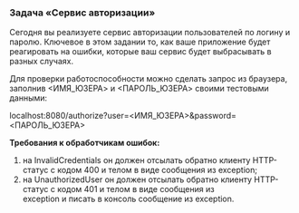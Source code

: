 ### Задача «Сервис авторизации»

Сегодня вы реализуете сервис авторизации пользователей по логину и паролю. Ключевое в этом задании то, как 
ваше приложение будет реагировать на ошибки, которые ваш сервис будет выбрасывать в разных случаях.

Для проверки работоспособности можно сделать запрос из браузера, заполнив <ИМЯ_ЮЗЕРА> и <ПАРОЛЬ_ЮЗЕРА> своими тестовыми данными:

localhost:8080/authorize?user=<ИМЯ_ЮЗЕРА>&password=<ПАРОЛЬ_ЮЗЕРА>

**Требования к обработчикам ошибок:**

1. на InvalidCredentials он должен отсылать обратно клиенту HTTP-статус с кодом 400 и телом в виде сообщения из exception;
2. на UnauthorizedUser он должен отсылать обратно клиенту HTTP-статус с кодом 401 и телом в виде сообщения из  
exception и писать в консоль сообщение из exception.